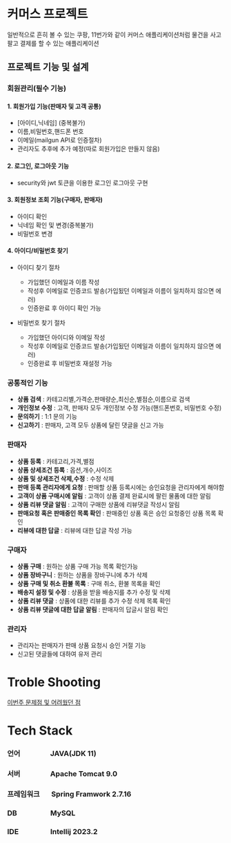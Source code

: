# 커머스 프로젝트
일반적으로 흔히 볼 수 있는 쿠팡, 11번가와 같이 커머스 애플리케이션처럼 물건을 사고 팔고 결제를 할 수 있는 애플리케이션

## 프로젝트 기능 및 설계

### 회원관리(필수 기능)
#### 1. 회원가입 기능(판매자 및 고객 공통)

- [아이디,닉네임] (중복불가) 
- 이름,비밀번호,핸드폰 번호
- 이메일(mailgun API로 인증절차) 
- 관리자도 추후에 추가 예정(따로 회원가입은 만들지 않음)

#### 2. 로그인, 로그아웃 기능
- security와 jwt 토큰을 이용한 로그인 로그아웃 구현
#### 3. 회원정보 조회 기능(구매자, 판매자)
- 아이디 확인
- 닉네임 확인 및 변경(중복불가)
- 비밀번호 변경

#### 4. 아이디/비밀번호 찾기
- 아이디 찾기 절차
  - 가입했던 이메일과 이름 작성
  - 작성후 이메일로 인증코드 발송(가입됬던 이메일과 이름이 일치하지 않으면 에러)
  - 인증완료 후 아이디 확인 가능

- 비밀번호 찾기 절차
    - 가입했던 아이디와 이메일 작성
    - 작성후 이메일로 인증코드 발송(가입됬던 이메일과 이름이 일치하지 않으면 에러)
    - 인증완료 후 비밀번호 재설정 가능

### 공통적인 기능

- **상품 검색** : 카테고리별,가격순,판매량순,최신순,별점순,이름으로 검색
- **개인정보 수정** : 고객, 판매자 모두 개인정보 수정 가능(핸드폰번호, 비밀번호 수정)
- **문의하기** : 1:1 문의 기능
- **신고하기** : 판매자, 고객 모두 상품에 달린 댓글을 신고 가능

### 판매자

   - **상품 등록**  : 카테고리,가격,별점 
   - **상품 상세조건 등록** : 옵션,개수,사이즈
   - **상품 및 상세조건 삭제,수정** : 수정 삭제
   - **판매 등록 관리자에게 요청** : 판매할 상품 등록시에는 승인요청을 관리자에게 해야함
   - **고객이 상품 구매시에 알림** : 고객이 상품 결제 완료시에 팔린 물품에 대한 알림
   - **상품 리뷰 댓글 알림** : 고객이 구매한 상품에 리뷰댓글 작성시 알림 
   - **판매요청 혹은 판매중인 목록 확인** : 판매중인 상품 혹은 승인 요청중인 상품 목록 확인
   - **리뷰에 대한 답글** : 리뷰에 대한 답글 작성 가능

### 구매자 

- **상품 구매** : 원하는 상품 구매 가능 목록 확인가능
- **상품 장바구니** : 원하는 상품을 장바구니에 추가 삭제 
- **상품 구매 및 취소 환불 목록** : 구매 취소, 환불 목록을 확인 
- **배송지 설정 및 수정** : 상품을 받을 배송지를 추가 수정 및 삭제
- **상품 리뷰 댓글** : 상품에 대한 리뷰를 추가 수정 삭제 목록 확인
- **상품 리뷰 댓글에 대한 답글 알림** : 판매자의 답글시 알림 확인 

### 관리자
- 관리자는 판매자가 판매 상품 요청시 승인 거절 기능
- 신고된 댓글들에 대하여 유저 관리

# Troble Shooting
[이번주 문제점 및 어려웠던 점](doc%2FTROUBLE_SHOOTING.md)

# Tech Stack
### 언어 &nbsp;&nbsp;&nbsp;&nbsp;&nbsp;&nbsp;&nbsp;&nbsp;&nbsp;&nbsp;&nbsp;&nbsp;&nbsp;&nbsp;&nbsp;&nbsp;&nbsp;JAVA(JDK 11)
### 서버 &nbsp;&nbsp;&nbsp;&nbsp;&nbsp;&nbsp;&nbsp;&nbsp;&nbsp;&nbsp;&nbsp;&nbsp;&nbsp;&nbsp;&nbsp;&nbsp; Apache Tomcat 9.0
### 프레임워크 &nbsp;&nbsp;&nbsp;&nbsp;&nbsp;&nbsp;Spring Framwork 2.7.16
### DB &nbsp;&nbsp;&nbsp;&nbsp;&nbsp;&nbsp;&nbsp;&nbsp;&nbsp;&nbsp;&nbsp;&nbsp;&nbsp;&nbsp;&nbsp;&nbsp;&nbsp;&nbsp;&nbsp;MySQL
### IDE &nbsp;&nbsp;&nbsp;&nbsp;&nbsp;&nbsp;&nbsp;&nbsp;&nbsp;&nbsp;&nbsp;&nbsp;&nbsp;&nbsp;&nbsp;&nbsp;&nbsp;&nbsp;Intellij 2023.2